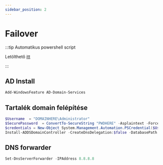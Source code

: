 ```yaml
---
sidebar_position: 2
---
```


# Failover
:::tip Automatikus powershell script

Letölthető [itt](../../../../Scripts/AD_Failover_Install.ps1)

:::

## AD Install
```powershell
Add-WindowsFeature AD-Domain-Services
```
## Tartalék domain felépítése
```powershell
$Username  = "DOMAINHERE\Administrator"
$SecurePassword  = ConvertTo-SecureString "PWDHERE" -Asplaintext -Force
$credentials = New-Object System.Management.Automation.PSCredential($Username, $SecurePassword)
Install-ADDSDomainController -CreateDnsDelegation:$false -DatabasePath 'C:\Windows\NTDS' -DomainName 'DOMAIHERE' -InstallDns:$true -LogPath 'C:\Windows\NTDS' -NoGlobalCatalog:$false -SiteName 'Default-First-Site-Name' -SysvolPath 'C:\Windows\SYSVOL' -NoRebootOnCompletion:$true -Force:$true -Credential $credentials
```
## DNS forwarder
```powershell
Set-DnsServerForwarder -IPAddress 8.8.8.8
```
